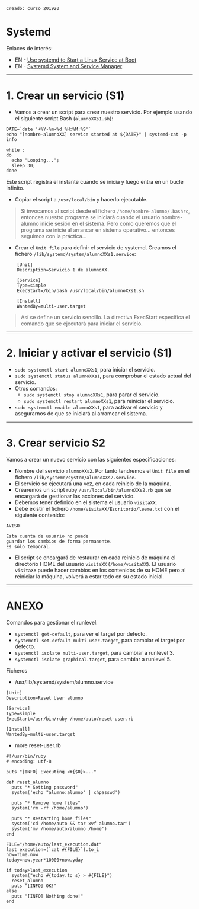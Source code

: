 
```
Creado: curso 201920
```

# Systemd

Enlaces de interés:
* EN - [Use systemd to Start a Linux Service at Boot](https://www.linode.com/docs/quick-answers/linux/start-service-at-boot/)
* EN - [Systemd System and Service Manager](https://www.freedesktop.org/wiki/Software/systemd/)

---

# 1. Crear un servicio (S1)

* Vamos a crear un script para crear nuestro servicio.
Por ejemplo usando el siguiente script Bash (`alumnoXXs1.sh`):
```
DATE=`date '+%Y-%m-%d %H:%M:%S'`
echo "[nombre-alumnoXX] service started at ${DATE}" | systemd-cat -p info

while :
do
  echo "Looping...";
  sleep 30;
done
```
Este script registra el instante cuando se inicia y luego entra en un bucle infinito.

* Copiar el script a `/usr/local/bin` y hacerlo ejecutable.

> Si invocamos al script desde el fichero `/home/nombre-alumno/.bashrc`, entonces nuestro programa se iniciará cuando el usuario nombre-alumno inicie sesión en el sistema. Pero como queremos que el programa se inicie al arrancar en sistema operativo... entonces seguimos con la práctica...

* Crear el `Unit file` para definir el servicio de systemd. Creamos el fichero `/lib/systemd/system/alumnoXXs1.service`:
```
    [Unit]
    Description=Servicio 1 de alumnoXX.

    [Service]
    Type=simple
    ExecStart=/bin/bash /usr/local/bin/alumnoXXs1.sh

    [Install]
    WantedBy=multi-user.target
```
> Así se define un servicio sencillo. La directiva ExecStart especifica el comando que se ejecutará para iniciar el servicio.

---

# 2. Iniciar y activar el servicio (S1)

* `sudo systemctl start alumnoXXs1`, para iniciar el servicio.
* `sudo systemctl status alumnoXXs1`, para comprobar el estado actual del servicio.
* Otros comandos:
    * `sudo systemctl stop alumnoXXs1`, para parar el servicio.
    * `sudo systemctl restart alumnoXXs1`, para reiniciar el servicio.
* `sudo systemctl enable alumnoXXs1`, para activar el servicio y asegurarnos de que se iniciará al arramcar el sistema.

---

# 3. Crear servicio S2

Vamos a crear un nuevo servicio con las siguientes especificaciones:
* Nombre del servicio `alumnoXXs2`. Por tanto tendremos el `Unit file` en el fichero `/lib/systemd/system/alumnoXXs2.service`.
* El servicio se ejecutará una vez, en cada reinicio de la máquina.
* Crearemos un script ruby `/usr/local/bin/alumnoXXs2.rb` que se encargará de gestionar las acciones del servicio.
* Debemos tener definido en el sistema el usuario `visitaXX`.
* Debe existir el fichero `/home/visitaXX/Escritorio/leeme.txt` con el siguiente contenido:
```
AVISO

Esta cuenta de usuario no puede
guardar los cambios de forma permanente.
Es sólo temporal.
```
* El script se encargará de restaurar en cada reinicio de máquina el directorio HOME del usuario `visitaXX` (`/home/visitaXX`). El usuario `visitaXX` puede hacer cambios en los contenidos de su HOME pero al reiniciar la máquina, volverá a estar todo en su estado inicial.

---


# ANEXO

Comandos para gestionar el runlevel:
* `systemctl get-default`, para ver el target por defecto.
* `systemctl set-default multi-user.target`, para cambiar el target por defecto.
* `systemctl isolate multi-user.target`, para cambiar a runlevel 3.
* `systemctl isolate graphical.target`, para cambiar a runlevel 5.

Ficheros
* /usr/lib/systemd/system/alumno.service

```
[Unit]
Description=Reset User alumno

[Service]
Type=simple
ExecStart=/usr/bin/ruby /home/auto/reset-user.rb

[Install]
WantedBy=multi-user.target
```

* more reset-user.rb

```
#!/usr/bin/ruby
# encoding: utf-8

puts "[INFO] Executing <#{$0}>..."

def reset_alumno
  puts "* Setting password"
  system('echo "alumno:alumno" | chpasswd')

  puts "* Remove home files"
  system('rm -rf /home/alumno')

  puts "* Restarting home files"
  system('cd /home/auto && tar xvf alumno.tar')
  system('mv /home/auto/alumno /home')
end

FILE="/home/auto/last_execution.dat"
last_execution=(`cat #{FILE}`).to_i
now=Time.now
today=now.year*10000+now.yday

if today>last_execution
  system("echo #{today.to_s} > #{FILE}")
  reset_alumno
  puts "[INFO] OK!"
else
  puts "[INFO] Nothing done!"
end
```
